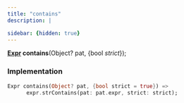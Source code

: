 ```yaml
---
title: "contains"
description: |

sidebar: {hidden: true}
---
```

<span class="dart-code"><strong>[Expr] contains</strong>(<span class="nobr">Object? pat</span>, {<span class="nobr">bool <i>strict</i></span>});</span>


### Implementation
```dart
Expr contains(Object? pat, {bool strict = true}) =>
      expr.strContains(pat: pat.expr, strict: strict);
```

[Expr]: /reference/classes/expr/